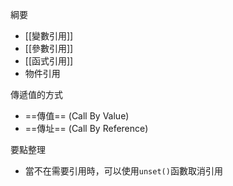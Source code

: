 綱要
- [[變數引用]]
- [[參數引用]]
- [[函式引用]]
- 物件引用

傳遞值的方式
- ==傳值== (Call By Value)
- ==傳址== (Call By Reference)

要點整理
- 當不在需要引用時，可以使用`unset()`函數取消引用